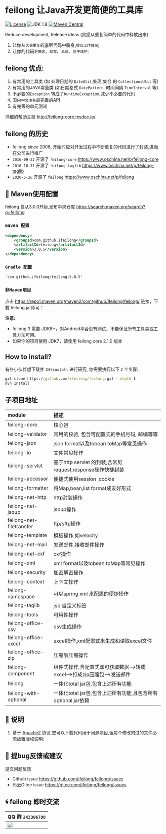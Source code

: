 feilong 让Java开发更简便的工具库
================

[![License](http://img.shields.io/:license-apache-blue.svg)](http://www.apache.org/licenses/LICENSE-2.0.html)
![JDK 1.8](https://img.shields.io/badge/JDK-1.8-green.svg "JDK 1.8")
[![Maven Central](https://img.shields.io/maven-central/v/com.github.ifeilong/feilong.svg?label=Maven%20Central)](https://search.maven.org/search?q=g:%22com.github.ifeilong%22%20AND%20a:%22feilong%22)

Reduce development, Release ideas (灵感从重复简单的代码中释放出来)

1. 让你从`大量重复`的底层代码中脱身,`提高工作效率`;
1. 让你的代码`更简炼`，`易写`、`易读`、`易于维护`;

## feilong 优点:

1. 有常用的工具类 (如 处理日期的 `DateUtil`,处理 集合 的 `CollectionsUtil` 等)
1. 有常用的JAVA常量类 (如日期格式 `DatePattern`, 时间间隔 `TimeInterval` 等)
1. 不必要的`Exception` 转成了`RuntimeException`,减少不必要的代码
1. 国内`中文注释`最完善的API
1. 有完善的单元测试

详细的帮助文档 http://feilong-core.mydoc.io/

## feilong 的历史

- feilong since 2008, 开始时应对开发过程中不断重复的代码进行了封装,进而在公司进行推广
- `2016-09-22` 开源了 `feilong-core` https://www.oschina.net/p/feilong-core
- `2016-10-31` 开源了 `feilong-taglib` https://www.oschina.net/p/feilong-taglib
- `2020-5-26` 开源了 `feilong` https://www.oschina.net/p/feilong


## :dragon: Maven使用配置

feilong 自从3.0.0开始,发布中央仓库 https://search.maven.org/search?q=feilong

### `maven 配置` 

```XML
<dependency>
	<groupId>com.github.ifeilong</groupId>
	<artifactId>feilong</artifactId>
	<version>3.0.5</version>
</dependency>
```

### `Gradle 配置` 

```XML
'com.github.ifeilong:feilong:3.0.5'
```

### `非Maven项目`

点击 https://repo1.maven.org/maven2/com/github/ifeilong/feilong/ 链接，下载 feilong.jar即可：

**注意:**
- feilong 3 需要 JDK8+，对Android平台没有测试，不能保证所有工具类或工具方法可用。 
- 如果你的项目使用 JDK7，请使用 feilong core 2.1.0 版本

## How to install?

有些小伙伴想下载并 `自行install` 进行研究, 你需要执行以下 `2` 个步骤:

```bat
git clone https://github.com/ifeilong/feilong.git --depth 1
mvn install
```
## 子项目地址

module | 描述
:----  | :---------
feilong-core |  核心包
feilong-validator |  常用的校验, 包含可配置式的手机号码, 邮编等等
feilong-json  | json format以及tobean toMap等常见操作
feilong-io | 文件常见操作
feilong-servlet | 基于http servlet 的封装,含常见request,response操作快捷封装
feilong-accessor | 便捷式使用session ,cookie
feilong-formatter | 将Map,bean,list format成友好形式
feilong-net-http | http封装操作
feilong-net-jsoup | jsoup操作
feilong-net-filetransfer | ftp/sftp操作
feilong-template | 模板操作,如velocity
feilong-net-mail | 发送邮件,接收邮件操作
feilong-net-cxf | cxf操作
feilong-xml  | xml format以及tobean toMap等常见操作
feilong-security | 加密解密操作
feilong-context | 上下文操作
feilong-namespace | 可以spring xml 来配置的便捷操作
feilong-taglib | jsp 自定义标签
feilong-tools | 可用性操作
feilong-office-csv | csv生成操作
feilong-office-excel | excel操作,xml配置式来生成和读取excel文件
feilong-office-zip | 压缩解压缩操作
feilong-component  | 组件式操作,含配置式即可获取数据-->转成excel-->打成zip压缩包-->发送邮件
feilong | 一体化total jar包,包含上述所有功能
feilong-with-optional | 一体化total jar包,包含上述所有功能,且包含所有optional jar依赖

## :memo: 说明

1. 基于 [Apache2](https://www.apache.org/licenses/LICENSE-2.0) 协议,您可以下载代码用于闭源项目,但每个修改的过的文件必须放置版权说明;

## :panda_face: 提bug反馈或建议

提交问题反馈

- Github issue https://github.com/ifeilong/feilong/issues
- 码云Gitee issue https://gitee.com/ifeilong/feilong/issues

## :cyclone: feilong 即时交流

|QQ 群 `243306798`
|:---------
|![](http://i.imgur.com/cIfglCa.png)